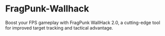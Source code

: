 # FragPunk-Wallhack
Boost your FPS gameplay with FragPunk WallHack 2.0, a cutting-edge tool for improved target tracking and tactical advantage.
